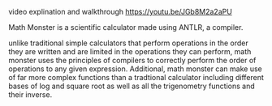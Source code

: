 video explination and walkthrough
https://youtu.be/JGb8M2a2aPU


Math Monster is a scientific calculator made using ANTLR, a compiler. 

unlike traditional simple calculators that perform operations in the order they are written and are limited in the operations they can perform, math monster uses the principles of compilers to correctly perform the order of operations to any given expression. Additional, math monster can make use of far more complex functions than a tradtional calculator including different bases of log and square root as well as all the trigenometry functions and their inverse. 
